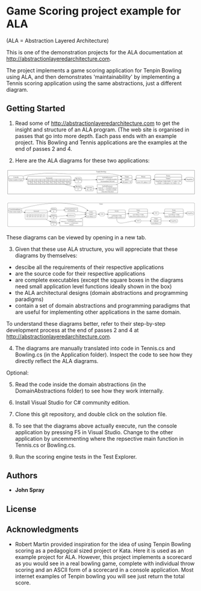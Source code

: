 # Game Scoring project example for ALA
(ALA = Abstraction Layered Architecture)

This is one of the demonstration projects for the ALA  documentation at http://abstractionlayeredarchitecture.com.

The project implements a game scoring application for Tenpin Bowling using ALA, and then demonstrates 'maintainability' by implementing a Tennis scoring application using the same abstractions, just a different diagram.

## Getting Started

1. Read some of http://abstractionlayeredarchitecture.com to get the insight and structure of an ALA program. (The web site is organised in passes that go into more depth. Each pass ends with an example project. This Bowling and Tennis applications are the examples at the end of passes 2 and 4. 

2. Here are the ALA diagrams for these two applications:

![Bowling](/Application/BowlingDiagram.png)

![Tennis](/Application/TennisDiagram.png)

These diagrams can be viewed by opening in a new tab.

3. Given that these use ALA structure, you will appreciate that these diagrams by themselves:

* descibe all the requirements of their respective applications
* are the source code for their respective applications
* are complete executables (except the square boxes in the diagrams need small application level functions ideally shown in the box)
* the ALA architectural designs (domain abstractions and programming paradigms)
* contain a set of domain abstractions and programming paradigms that are useful for implementing other applications in the same domain.

To understand these diagrams better, refer to their step-by-step development process at the end of passes 2 and 4 at http://abstractionlayeredarchitecture.com.

4. The diagrams are manually translated into code in Tennis.cs and Bowling.cs (in the Application folder). Inspect the code to see how they directly reflect the ALA diagrams. 

Optional:

5. Read the code inside the domain abstractions (in the DomainAbstractions folder) to see how they work internally.

6. Install Visual Studio for C# community edition.

7. Clone this git repository, and double click on the solution file.

8. To see that the diagrams above actually execute, run the console application by pressing F5 in Visual Studio. Change to the other application by uncemmenting where the repsective main function in Tennis.cs or Bowling.cs.

9. Run the scoring engine tests in the Test Explorer.

## Authors

* **John Spray** 

## License


## Acknowledgments

* Robert Martin provided inspiration for the idea of using Tenpin Bowling scoring as a pedagogical sized project or Kata. Here it is used as an example project for ALA. However, this project implements a scorecard as you would see in a real bowling game, complete with individual throw scoring and an ASCII form of a scorecard in a console application. Most internet examples of Tenpin bowling you will see just return the total score.
